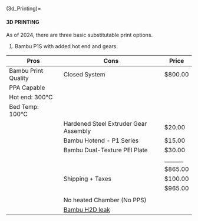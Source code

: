 (3d_Printing)=

#### 3D PRINTING

As of 2024, there are three basic substitutable print options.  
1. Bambu P1S with added hot end and gears.  

| Pros     |   Cons      |  Price     |
| ------- | ------------|-------|
|  Bambu Print Quality       |       Closed System      | $800.00 |
|  PPA Capable   |  
|Hot end: 300°C  |
|Bed Temp: 100°C |
|                | Hardened Steel Extruder Gear Assembly | $20.00   |
|                | Bambu Hotend - P1 Series              | $15.00   |
|                | Bambu Dual-Texture PEI Plate          | $30.00   |
|                |                                       | \_______ |
|                |                                       | $865.00  |
|                |   Shipping + Taxes                    | $100.00  |
|                |                                       | $965.00  |
|                |                                       |          |
|                |      No heated Chamber (No PPS)       |          |
|| [Bambu H2D leak](https://www.reddit.com/r/BambuLab_Community/comments/1h8lkx5/leak_bambu_lab_h2d_discussion/#lightbox)





